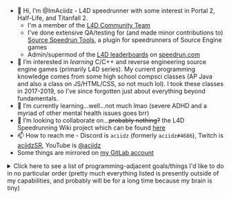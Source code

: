 - 👋 Hi, I’m @ImAciidz - L4D speedrunner with some interest in Portal 2, Half-Life, and Titanfall 2.
  - I'm a member of the [L4D Community Team](https://github.com/L4D-Community-Team)
  - I've done extensive QA/testing for (and made minor contributions to) [Source Speedrun Tools](https://mikes.software/sst), a plugin for speedrunners of Source Engine games
  - Admin/supermod of the [L4D leaderboards](https://speedrun.com/left_4_dead) on [speedrun.com](https://www.speedrun.com)
- 👀 I’m interested in *learning* C/C++ and reverse engineering source engine games (primarily L4D series). My current programming knowledge comes from some high school compsci classes (AP Java and also a class on JS/HTML/CSS, so not much lol). I took these classes in 2017-2019, so I've since forgotten just about everything beyond fundamentals.
- 🌱 I’m currently learning...well...not much lmao (severe ADHD and a myriad of other mental health issues goes brr)
- 💞️ I’m looking to collaborate on...~~probably nothing?~~ the L4D Speedrunning Wiki project which can be found [here](https://github.com/l4dsr/l4dsr-wiki)
- 📫 How to reach me - Discord is `aciidz` (formerly `aciidz#4686`), Twitch is [aciidzSR](https://twitch.tv/aciidzSR), YouTube is [@aciidz](https://youtube.com/@aciidz)
- Some things are mirrored on [my GitLab account](https://gitlab.com/imaciidz)

<details><summary>Click here to see a list of programming-adjacent goals/things I'd like to do in no particular order (pretty much everything listed is presently outside of my capabilities, and probably will be for a long time because my brain is tiny)</summary>

- LiveSplit
  - Make a tool that can arbitrarily delete attempts from the history and correct the attempt indexes/count afterward
  - Make a tool that can combine the attempt history of split files
  - Add autosave feature to LiveSplit itself (automatically create backups of split file every x reset/etc, to prevent loss from power outages or crashes, etc)
  - Make autosplitter & load remover for SE:NZA 1/2/Trilogy (if I get interested in running the games again)
  - Have a way to sync loadless timers over the internet (want accurate timers for non-host in L4D2 co-op, but honestly don't see this happening until SST itself does timing)
  - Add alpha(?) transparency so you don't need to key out the background color in OBS anymore (this is probably hard if I had to guess)
- Source Engine
  - Left 4 Dead 2
    - Reverse engineer infected [pathing changes](https://www.youtube.com/watch?v=Z5lO8qnRxyk) done by Valve during the development of The Last Stand update
    - Figure out how to bypass CEG in earlier versions of the game so that speedrunners can use game files that are more clean/official where applicable
    - idk man there's a lot of stuff lol, see the SST entry below
  - SST
    - Help add more features/fix bugs/etc. Some ideas [here](https://github.com/SirWillian/sst/issues)
  - Port L4D2 movement to other games for a laugh
- BOIII/T7x (I am aware the client is defunct, this is mostly for my own personal interest)
  - Fix joining/restarting in zombies causing black screen/softlock
  - Patch in support for >240Hz....why is this a limitation Treyarch ;_; (this is also an issue in AW, MWR, and MW2CR, so if I ever manage to do this, I'd like to fix it on all of them).
  - Fix issue with the XP progress for the current level getting reset when entering stats menu
  - Fix 25 day error (since it was apparently fixed in IW4X, this should be something I have the slightest chance of figuring out how to do?? xd)
- Discord
  - Make a Twitch/YouTube/etc stream announcement bot that doesn't suck, and doesn't reply on Discord statuses to send notifications (so, actually use the service APIs)
  - Make one of those voice channel generator bots that doesn't lack features and isn't paywalled
  - Make my own bot/service similar to .fmbot (submitting spotify track history to .fmbot only counts towards your scrobbles for as long as you remain subscribed to premium - as soon as you unsubscribe, those imported scrobbles go away until you subscribe again, and I'm not going to pay for .fmbot premium for the rest of my life, so...yeah)
  - Maybe make my own Discord moderation/logging bot (or investigate how they work)
- OBS
  - Make a script that automatically toggles my gamma filter if the game being captured is Left 4 Dead (2)
- Other
  - Probably too ambitious, but make an open source version of the program NetLimiter since it went down the toilet (NetLimiter 4 was a lifetime license and no longer available if you don't already have a license for it, 5 is a subscription model, those with a lifetime license for 4 can only use 5 for like two years or something lmao)
  - Also too ambitious, but make a leaderboard site that doesn't suck (and/or contribute to lb.gg)
  - Manipulate Logitech's OnboardMemoryManager to be able to change polling rate/DPI without needing to open the actual program
  - Write something to match all unknown tracks in my full spotify play history with the custom songs in my library in conjunction with data I have from last.fm, in an attempt to create a more accurate listening history ~~to submit to fmbot someday~~ (see Discord bulletpoint)
  - Make my own website/set up a personal Gitea instance
</details>


<!---
ImAciidz/ImAciidz is a ✨ special ✨ repository because its `README.md` (this file) appears on your GitHub profile.
You can click the Preview link to take a look at your changes.
--->

